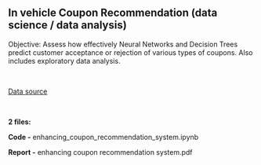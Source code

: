 ## In vehicle Coupon Recommendation (data science / data analysis)

Objective: Assess how effectively Neural Networks and Decision Trees predict customer acceptance or rejection of various types of coupons. Also includes exploratory data analysis.

<br>

[Data source](https://archive.ics.uci.edu/ml/machine-learning-databases/00603/in-vehicle-coupon-recommendation.csv)

<br>

**2 files:**

**Code -** enhancing_coupon_recommendation_system.ipynb

**Report -** enhancing coupon recommendation system.pdf




